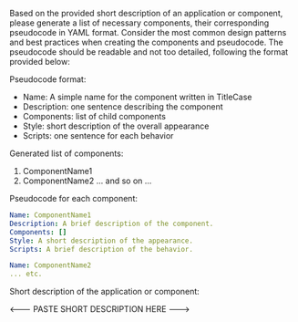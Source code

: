 Based on the provided short description of an application or component, please generate a list of necessary components, their corresponding pseudocode in YAML format. Consider the most common design patterns and best practices when creating the components and pseudocode. The pseudocode should be readable and not too detailed, following the format provided below:

Pseudocode format:
- Name: A simple name for the component written in TitleCase
- Description: one sentence describing the component
- Components: list of child components
- Style: short description of the overall appearance
- Scripts: one sentence for each behavior

Generated list of components:

1. ComponentName1
2. ComponentName2
... and so on ...

Pseudocode for each component:

```yaml
Name: ComponentName1
Description: A brief description of the component.
Components: []
Style: A short description of the appearance.
Scripts: A brief description of the behavior.

Name: ComponentName2
... etc.
```

Short description of the application or component:

<--- PASTE SHORT DESCRIPTION HERE --->